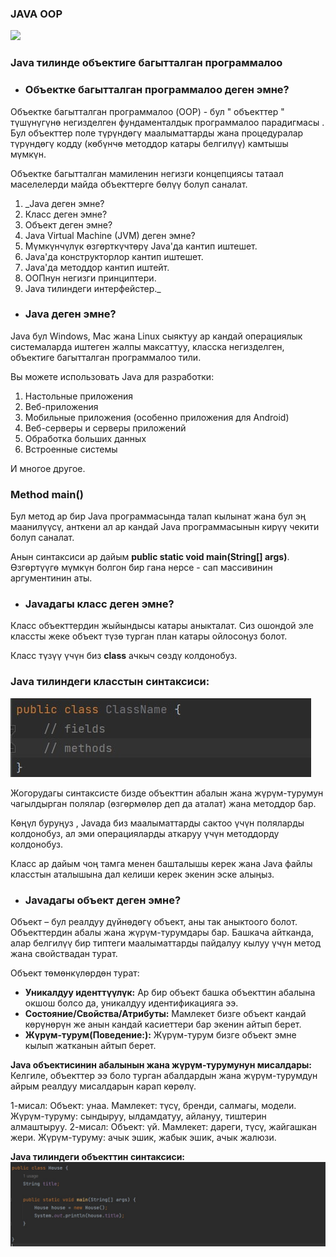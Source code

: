 ### JAVA OOP
<a href="https://www.freecodecamp.org/news/object-oriented-programming-concepts-java/">
<img src="https://encrypted-tbn0.gstatic.com/images?q=tbn:ANd9GcRgsUFjzMv_aSezEhUZugbDJc48m7AGsRKzekXyZciJPvpzmBi-4sCDMund8LzrQlgViIo&usqp=CAU">
</a>


### Java тилинде объектиге багытталган программалоо
* ### Объектке багытталган программалоо деген эмне?
Объектке багытталган программалоо (OOP) - бул 
" объекттер " түшүнүгүнө негизделген фундаменталдык программалоо парадигмасы .
Бул объекттер поле түрүндөгү маалыматтарды жана процедуралар түрүндөгү кодду 
(көбүнчө методдор катары белгилүү) камтышы мүмкүн.

Объектке багытталган мамиленин негизги концепциясы татаал маселелерди майда объекттерге бөлүү болуп саналат.

1. _Java деген эмне?
2. Класс деген эмне?
3. Объект деген эмне?
4. Java Virtual Machine (JVM) деген эмне?
5. Мүмкүнчүлүк өзгөрткүчтөрү Java'да кантип иштешет.
6. Java'да конструкторлор кантип иштешет.
7. Java'да методдор кантип иштейт.
8. ООПнун негизги принциптери.
9. Java тилиндеги интерфейстер._

* ### Java деген эмне?
Java бул Windows, Mac жана Linux сыяктуу ар кандай операциялык системаларда иштеген жалпы максаттуу, класска негизделген, объектиге багытталган программалоо тили.

Вы можете использовать Java для разработки:

1. Настольные приложения
2. Веб-приложения
3. Мобильные приложения (особенно приложения для Android)
4. Веб-серверы и серверы приложений
5. Обработка больших данных
6. Встроенные системы

И многое другое.

### Method main()

Бул метод ар бир Java программасында талап кылынат жана бул эң маанилүүсү, анткени ал ар кандай Java программасынын кирүү чекити болуп саналат.

Анын синтаксиси ар дайым **public static void main(String[] args)**. Өзгөртүүгө мүмкүн болгон бир гана нерсе - сап массивинин аргументинин аты. 

* ### Javaдагы класс деген эмне?
Класс объекттердин жыйындысы катары аныкталат. Сиз ошондой эле классты жеке объект түзө турган план катары ойлосоңуз болот.

Класс түзүү үчүн биз **class** ачкыч сөздү колдонобуз.

### Java тилиндеги класстын синтаксиси:
![img_1.png](img_1.png)

Жогорудагы синтаксисте бизде объекттин абалын жана жүрүм-турумун чагылдырган полялар (өзгөрмөлөр деп да аталат) жана методдор бар.

Көңүл буруңуз , Javaда биз маалыматтарды сактоо үчүн поляларды колдонобуз, ал эми операцияларды аткаруу үчүн методдорду колдонобуз.

Класс ар дайым чоң тамга менен башталышы керек жана Java файлы класстын аталышына дал келиши керек экенин эске алыңыз.

* ### Javaдагы объект деген эмне?
Объект – бул реалдуу дүйнөдөгү объект, аны так аныктоого болот. Объекттердин абалы жана жүрүм-турумдары бар. Башкача айтканда, алар белгилүү бир типтеги маалыматтарды пайдалуу кылуу үчүн метод жана свойствадан турат.

Объект төмөнкүлөрдөн турат:

* **Уникалдуу иденттүүлүк:** Ар бир объект башка объекттин абалына окшош болсо да, уникалдуу идентификацияга ээ.
* **Состояние/Свойства/Атрибуты:** Мамлекет бизге объект кандай көрүнөрүн же анын кандай касиеттери бар экенин айтып берет.
* **Жүрүм-турум(Поведение:):** Жүрүм-турум бизге объект эмне кылып жатканын айтып берет.

**Java объектисинин абалынын жана жүрүм-турумунун мисалдары:**
Келгиле, объекттер ээ боло турган абалдардын жана жүрүм-турумдун айрым реалдуу мисалдарын карап көрөлү.

1-мисал:
Объект: унаа.
Мамлекет: түсү, бренди, салмагы, модели.
Жүрүм-туруму: сындыруу, ылдамдатуу, айлануу, тиштерин алмаштыруу.
2-мисал:
Объект: үй.
Мамлекет: дареги, түсү, жайгашкан жери.
Жүрүм-туруму: ачык эшик, жабык эшик, ачык жалюзи.

**Java тилиндеги объекттин синтаксиси:**
![img.png](img.png)

